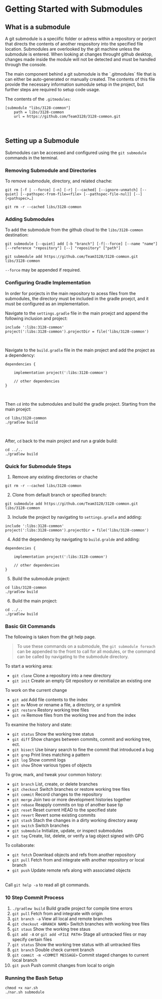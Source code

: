 # Getting Started with Submodules

## What is a submodule

<p> A git submodule is a speciific folder or adress within a repository or porject that directs the contents of another respository into the specified file location. Submodules are overlooked by the git machine unless the submodule is entered. When looking at changes throught github desktop, changes made inside the module will not be detected and must be handled through the console.<p>

<p>The main component behind a git submodule is the `.gitmodules` file that is can either be auto-generated or manually created. The contents of this file provide the necessary information sumodule setup in the project, but further steps are required to setup code usage.<p>

The contents of the `.gitmodules`:
```
[submodule "libs/3128-common"]
	path = libs/3128-common
	url = https://github.com/Team3128/3128-common.git
```
<br>

## Setting up a Submodule

Submodules can be accessed and configured using the `git submodule` commands in the terminal.


### Removing Submodule and Directories
To remove submodule, directory, and related chache:
```
git rm [-f | --force] [-n] [-r] [--cached] [--ignore-unmatch] [--quiet] [--pathspec-from-file=<file> [--pathspec-file-nul]] [--] [<pathspec>…​]
```

```
git rm -r --cached libs/3128-common
```

### Adding Submodules
To add the submodule from the github cloud to the `libs/3128-common` destination:
```
git submodule [--quiet] add [-b "branch"] [-f|--force] [--name "name"] [--reference "repository"] [--] "repository" ["path"]
```

```
git submodule add https://github.com/Team3128/3128-common.git libs/3128-common
```
`--force` may be appended if required.

### Configuring Gradle Implementation
In order for porjects in the main repository to acess files from the submodules, the directory must be included in the gradle proejct, and it must be configured as an implementation. <br>

Navigate to the `settings.gradle` file in the main proejct and append the following inclusion and project:
```
include ':libs:3128-common'
project(':libs:3128-common').projectDir = file('libs/3128-common')
```
<br>

Navigate to the `build.gradle` file in the main project and add the project as a dependency:
```
dependencies {

    implementation project(':libs:3128-common')

	// other dependencies
}
```
<br>

Then `cd` into the submodules and build the gradle project. Starting from the main proejct:
```
cd libs/3128-common
./gradlew build
```
<br>

After, `cd` back to the main project and run a gralde build:
```
cd ../..
./gradlew build
```


### Quick for Submodule Steps
1. Remove any existing directories or chache
```
git rm -r --cached libs/3128-common
```
2. Clone from default branch or specified branch: 
```
git submodule add https://github.com/Team3128/3128-common.git libs/3128-common
```
3. Include the project by navigating to `settings.gradle` and adding: 
```
include ':libs:3128-common'
project(':libs:3128-common').projectDir = file('libs/3128-common')
```
4. Add the dependency by navigating to `build.gralde` and adding:
```
dependencies {

    implementation project(':libs:3128-common')

	// other dependencies
}
```
5. Build the submodule project:
```
cd libs/3128-common
./gradlew build
```
6. Build the main project:
```
cd ../..
./gradlew build
```

### Basic Git Commands
The following is taken from the git help page.

> To use these commands on a submodule, the `git submodule foreach` can be appended to the front to call for all modules, or the command can be called by navigating to the submodule directory.

To start a working area:
* `git clone`		Clone a repository into a new directory
* `git init`		Create an empty Git repository or reinitialize an existing one

To work on the current change
* `git add`			Add file contents to the index
* `git mv`			Move or rename a file, a directory, or a symlink
* `git restore`		Restory working tree files
* `git rm`			Remove files from the working tree and from the index

To examine the history and state:
* `git status`		Show the working tree status
* `git diff`		Show changes between commits, commit and working tree, ect.
* `git bisect`		Use binary search to fine the commit that introduced a bug
* `git grep`		Print lines matching a pattern
* `git log`			Show commit logs
* `git show`		Show various types of objects

To grow, mark, and tweak your common history:
* `git branch` 		List, create, or delete branches
* `git checkout`	Switch branches or restore working tree files
* `git commit`		Record changes to the repository
* `git merge`		Join two or more development histories together
* `git rebase`		Reapply commits on top of another base tip
* `git reset`		Reset current HEAD to the specified state
* `git revert`		Revert some existing commits
* `git stash`		Stach the changes in a dirty working directory away
* `git switch`		Switch branches
* `git submodule`	Initialize, update, or inspect submodules
* `git tag`			Create, list, delete, or verify a tag object signed with GPG

To collaborate:
* `git fetch`		Downlead objects and refs from another repository
* `git pull`		Fetch from and integrate with another repository or local branch
* `git push` 		Update remote refs along with associated objects

<br> Call `git help -a` to read all git commands.


### 10 Step Commit Process

1. `./gradlew build`		Build gradle project for compile time errors
2. `git pull`		Fetch from and integrate with origin
3. `git branch -a`		View all local and remote branches
4. `git checkout <BRANCH NAME>`			Switch branches with working tree files
5. `git staus`		Show the working tree staus
6. `git add -A` or `git add <FILE PATH>`		Stage all untracked files or may specify certain files
7. `git status`		Show the working tree status with all untracked files
8. `git branch`		Double check current branch
9. `git commit -m <COMMIT MESSAGE>`		Commit staged changes to current local branch
10. `git push`		Push commit changes from local to origin


### Running the Bash Setup

```
chmod +x nar.sh
./nar.sh submodule

```